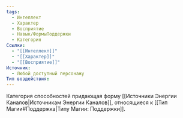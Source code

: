 ```yaml
---
tags:
  - Интеллект
  - Характер
  - Восприятие
  - Навык/ФормыПоддержки
  - Категория
Ссылки:
  - "[[Интеллект]]"
  - "[[Характер]]"
  - "[[Восприятие]]"
Источник:
  - Любой доступный персонажу
Тип воздействия:
---
```

Категория способностей придающая форму [[Источники Энергии Каналов|Источникам Энергии Каналов]], относящиеся к [[Тип Магии#Поддержка|Типу Магии: Поддержки]].